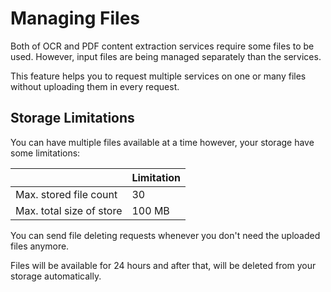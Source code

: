 # Managing Files

Both of OCR and PDF content extraction services require some files to be used. However, input files are being managed separately than the services.

This feature helps you to request multiple services on one or many files without uploading them in every request.

## Storage Limitations

You can have multiple files available at a time however, your storage have some limitations:

|  | Limitation |
| :--- | :--- |
| Max. stored file count | 30 |
| Max. total size of store | 100 MB |

You can send file deleting requests whenever you don't need the uploaded files anymore.

Files will be available for 24 hours and after that, will be deleted from your storage automatically.



